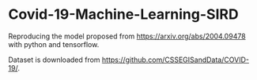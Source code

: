 # Covid-19-Machine-Learning-SIRD
Reproducing the model proposed from https://arxiv.org/abs/2004.09478 with python and tensorflow.

Dataset is downloaded from https://github.com/CSSEGISandData/COVID-19/.